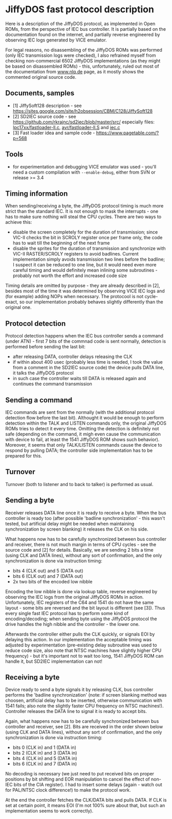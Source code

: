 
# JiffyDOS fast protocol description

Here is a description of the JiffyDOS protocol, as implemented in Open ROMs, from the perspective of IEC bus controller. It is partially based on the documentation found on the internet, and partially reverse engineered by observing IEC logs generated by VICE emulator.

For legal reasons, no disassembling of the JiffyDOS ROMs was performed (only IEC transmission logs were checked), I also refrained myself from checking non-commercial 6502 JiffyDOS implementations (as they might be based on disassembled ROMs) - this, unfortunately, ruled out most of the documentation from www.nlq.de page, as it mostly shows the commented original source code.

## Documents, samples

- [1] JiffySoft128 description - see https://sites.google.com/site/h2obsession/CBM/C128/JiffySoft128
- [2] SD2IEC source code - see https://github.com/rkrajnc/sd2iec/blob/master/src/ especially files: [lpc17xx/fastloader-ll.c](https://github.com/rkrajnc/sd2iec/blob/master/src/lpc17xx/fastloader-ll.c), [avr/fastloader-ll.S](https://github.com/rkrajnc/sd2iec/blob/master/src/avr/fastloader-ll.S) and [iec.c](https://github.com/rkrajnc/sd2iec/blob/master/src/iec.c)
- [3] Fast loader idea and sample code - https://www.pagetable.com/?p=568

## Tools

- for experimentation and debugging VICE emulator was used - you'll need a custom compilation with `--enable-debug`, either from SVN or release >= 3.4

## Timing information

When sending/receiving a byte, the JiffyDOS protocol timing is much more strict than the standard IEC. It is not enough to mask the interrupts - one has to make sure nothing will steal the CPU cycles. There are two ways to achieve this:

- disable the screen completely for the duration of transmission; since VIC-II checks the bit in SCROLY register once per frame only, the code has to wait till the beginning of the next frame
- disable the sprites for the duration of transmission and synchronize with VIC-II RASTER/SCROLY registers to avoid badlines. Current implementation simply avoids transmission two lines before the badline; I suspect it can be reduced to one line, but it would need even more careful timing and would definitely mean inlining some subroutines - probably not worth the effort and increased code size

Timing details are omitted by purpose - they are already described in [2], besides most of the time it was determined by observing VICE IEC logs and (for example) adding NOPs when necessary. The protocool is not cycle-exact, so our implementation probably behaves slightly differently than the original one.

## Protocol detection

Protocol detection happens when the IEC bus controller sends a command (under ATN) - first 7 bits of the commnad code is sent normally, detection is performed before sending the last bit:
- after releasing DATA, controller delays releasing the CLK
- if within about 400 usec (probably less time is needed, I took the value from a comment in the SD2IEC source code) the device pulls DATA line, it talks the JiffyDOS protocol
- in such case the controller waits till DATA is released again and continues the command transmission

## Sending a command

IEC commands are sent from the normally (with the additional protocol detection flow before the last bit). Althought it would be enough to perform detection within the TALK and LISTEN commands only, the original JiffyDOS ROMs tries to detect it every time. Omitting the detection is definitely not safe (depending on the command, it migh even cause the communication with device to fail, at least the 1541 JiffyDOS ROM shows such behavior). Moreover, it seems that only TALK/LISTEN commands cause the device to respond by pulling DATA; the controller side implementation has to be prepared for this.

## Turnover

Turnover (both to listener and to back to talker) is performed as usual.

## Sending a byte

Receiver releases DATA line once it is ready to receive a byte. When the bus controller is ready too (after possible 'badline synchronization' - this wasn't tested, but artificial delay might be needed when maintaining synchronization by screen blanking) it releases the CLK on his side.

What happens now has to be carefully synchronized between bus controller and receiver, there is not much margin in terms of CPU cycles - see the source code and [2] for details. Basically, we are sending 2 bits a time (using CLK and DATA lines), without any sort of confirmation, and the only synchronization is done via instruction timing:

- bits 4 (CLK out) and 5 (DATA out)
- bits 6 (CLK out) and 7 (DATA out)
- 2x two bits of the encoded low nibble

Encoding the low nibble is done via lookup table, reverse engineered by observing the IEC logs from the original JiffyDOS ROMs in action. Unfortunately, IEC registers of the C64 and 1541 do not have the same layout - some bits are reversed and the bit layout is different (see [3]). Thus every single fast IEC protocol has to perform some kind of encoding/decoding; when sending byte using the JiffyDOS protocol the drive handles the high nibble and the controller - the lower one.

Afterwards the controller either pulls the CLK quickly, or signals EOI by delaying this action. In our implementation the acceptable timing was adjusted by experimentation (pre-existing delay subroutine was used to reduce code size, also note that NTSC machines have slightly higher CPU frequency) - but it's important not to wait too long, 1541 JiffyDOS ROM can handle it, but SD2IEC implementation can not!

## Receiving a byte

Device ready to send a byte signals it by releasing CLK, bus controller performs the 'badline synchronization' (note: if screen blanking method was choosen, artificial delay has to be inserted, otherwise communication with 1541 fails; also note the slightly faster CPU frequency on NTSC machines!). Controller releases the DATA line to signal it is ready to accept bits.

Again, what happens now has to be carefully synchronized between bus controller and receiver, see [2]. Bits are received in the order shown below (using CLK and DATA lines), without any sort of confirmation, and the only synchronization is done via instruction timing:

- bits 0 (CLK in) and 1 (DATA in)
- bits 2 (CLK in) and 3 (DATA in)
- bits 4 (CLK in) and 5 (DATA in)
- bits 6 (CLK in) and 7 (DATA in)

No decoding is necessary (we just need to put received bits on proper positions by bit shifting and EOR manipulation to cancel the effect of non-IEC bits of the CIA register). I had to insert some delays (again - watch out for PAL/NTSC clock difference!) to make the protocol work.

At the end the controller fetches the CLK/DATA bits and pulls DATA. If CLK is set at certain point, it means EOI (I'm not 100% sure about that, but such an implementation seems to work correctly).
